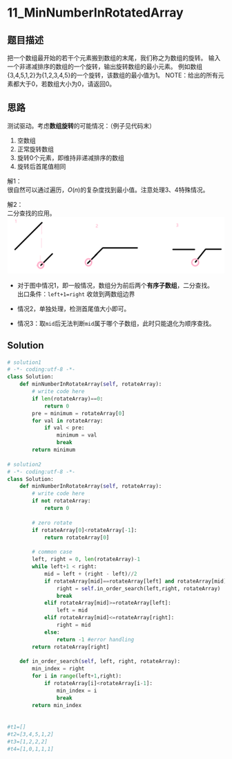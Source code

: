 # 11_MinNumberInRotatedArray

## 题目描述
把一个数组最开始的若干个元素搬到数组的末尾，我们称之为数组的旋转。
输入一个非递减排序的数组的一个旋转，输出旋转数组的最小元素。
例如数组{3,4,5,1,2}为{1,2,3,4,5}的一个旋转，该数组的最小值为1。
NOTE：给出的所有元素都大于0，若数组大小为0，请返回0。

## 思路
测试驱动。考虑**数组旋转**的可能情况：（例子见代码末）
1. 空数组
2. 正常旋转数组
3. 旋转0个元素，即维持非递减排序的数组
4. 旋转后首尾值相同

解1：  
很自然可以通过遍历，$O(n)$的复杂度找到最小值。注意处理3、4特殊情况。

解2：  
二分查找的应用。
![illustration](./img/11.png)
- 对于图中情况1，即一般情况，数组分为前后两个**有序子数组**，二分查找。  
出口条件：`left+1=right` 收敛到两数组边界  

- 情况2，单独处理，检测首尾值大小即可。

- 情况3：取`mid`后无法判断`mid`属于哪个子数组，此时只能退化为顺序查找。

## Solution
``` python
# solution1
# -*- coding:utf-8 -*-
class Solution:
    def minNumberInRotateArray(self, rotateArray):
        # write code here
        if len(rotateArray)==0:
            return 0
        pre = minimum = rotateArray[0]
        for val in rotateArray:
            if val < pre:
                minimum = val
                break
        return minimum             
        
# solution2
# -*- coding:utf-8 -*-
class Solution:
    def minNumberInRotateArray(self, rotateArray):
        # write code here
        if not rotateArray:
            return 0
        
        # zero rotate
        if rotateArray[0]<rotateArray[-1]:
            return rotateArray[0]
        
        # common case
        left, right = 0, len(rotateArray)-1
        while left+1 < right:
            mid = left + (right - left)//2
            if rotateArray[mid]==rotateArray[left] and rotateArray[mid]==rotateArray[right]:
                right = self.in_order_search(left,right, rotateArray)
                break
            elif rotateArray[mid]>=rotateArray[left]:
                left = mid
            elif rotateArray[mid]<=rotateArray[right]:
                right = mid
            else:
                return -1 #error handling
        return rotateArray[right]
    
    def in_order_search(self, left, right, rotateArray):
        min_index = right
        for i in range(left+1,right):
            if rotateArray[i]<rotateArray[i-1]:
                min_index = i
                break
        return min_index


#t1=[]
#t2=[3,4,5,1,2]
#t3=[1,2,2,2]
#t4=[1,0,1,1,1]
```